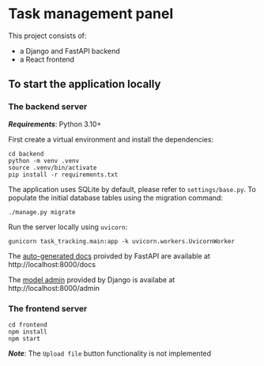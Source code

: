 # Task management panel 

This project consists of:
- a Django and FastAPI backend
- a React frontend

## To start the application locally
### The backend server
***Requirements***: Python 3.10+

First create a virtual environment and install the dependencies:

```shell
cd backend
python -m venv .venv
source .venv/bin/activate
pip install -r requirements.txt
```
The application uses SQLite by default, please refer to `settings/base.py`. To populate the initial database tables using the migration command:

```shell
./manage.py migrate
```
Run the server locally using `uvicorn`:

```shell
gunicorn task_tracking.main:app -k uvicorn.workers.UvicornWorker
```

The [auto-generated docs](https://fastapi.tiangolo.com/features/#automatic-docs) proivded by FastAPI are available at http://localhost:8000/docs

The [model admin](https://docs.djangoproject.com/en/4.0/ref/contrib/admin/) provided by Django is availabe at http://localhost:8000/admin

### The frontend server
```shell
cd frontend 
npm install
npm start
```
***Note***: The `Upload file` button functionality is not implemented
